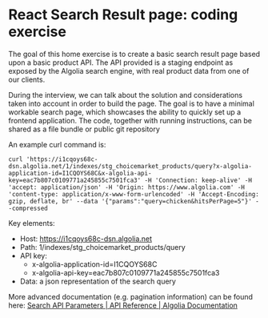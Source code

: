 # React Search Result page: coding exercise 
The goal of this home exercise is to create a basic search result page based upon a basic product API. The API provided is a staging endpoint as exposed by the Algolia search engine, with real product data from one of our clients.

During the interview, we can talk about the solution and considerations taken into account in order to build the page. The goal is to have a minimal workable search page, which showcases the ability to quickly set up a frontend application. The code, together with running instructions, can be shared as a file bundle or public git repository

An example curl command is:

```curl 'https://i1cqoys68c-dsn.algolia.net/1/indexes/stg_choicemarket_products/query?x-algolia-application-id=I1CQOYS68C&x-algolia-api-key=eac7b807c0109771a245855c7501fca3' -H 'Connection: keep-alive' -H 'accept: application/json' -H 'Origin: https://www.algolia.com' -H 'content-type: application/x-www-form-urlencoded' -H 'Accept-Encoding: gzip, deflate, br' --data '{"params":"query=chicken&hitsPerPage=5"}' --compressed```

Key elements:

- Host: https://i1cqoys68c-dsn.algolia.net
- Path: 1/indexes/stg_choicemarket_products/query
- API key: 
    -	x-algolia-application-id=I1CQOYS68C
    -	x-algolia-api-key=eac7b807c0109771a245855c7501fca3
- Data: a json representation of the search query

More advanced documentation (e.g. pagination information) can be found here: [Search API Parameters | API Reference | Algolia Documentation](https://www.algolia.com/doc/api-reference/search-api-parameters/)
